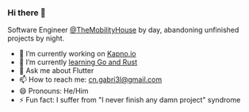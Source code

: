 ### Hi there 👋

Software Engineer [@TheMobilityHouse](https://www.mobilityhouse.com/) by day, abandoning unfinished projects by night.

- 🔭 I’m currently working on [Kapno.io](https://kapno.io/)
- 🌱 I’m currently [learning Go and Rust](https://exercism.org/profiles/Hyla96) 
- 💬 Ask me about Flutter
- 📫 How to reach me: cn.gabri3l@gmail.com
- 😄 Pronouns: He/Him
- ⚡ Fun fact: I suffer from "I never finish any damn project" syndrome

<!--
**Hyla96/Hyla96** is a ✨ _special_ ✨ repository because its `README.md` (this file) appears on your GitHub profile.

Here are some ideas to get you started:

- 🔭 I’m currently working on ...
- 🌱 I’m currently learning ...
- 👯 I’m looking to collaborate on ...
- 🤔 I’m looking for help with ...
- 💬 Ask me about ...
- 📫 How to reach me: ...
- 😄 Pronouns: ...
- ⚡ Fun fact: ...
-->
